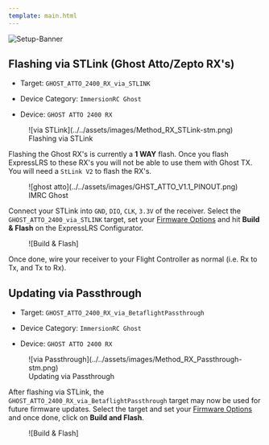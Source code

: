 ```yaml
---
template: main.html
---
```


![Setup-Banner](https://raw.githubusercontent.com/ExpressLRS/ExpressLRS-hardware/master/img/quick-start.png)

## Flashing via STLink (Ghost Atto/Zepto RX's)

- Target: `GHOST_ATTO_2400_RX_via_STLINK`

- Device Category: `ImmersionRC Ghost`

- Device: `GHOST ATTO 2400 RX`

<figure markdown>
![via STLink](../../assets/images/Method_RX_STLink-stm.png)
<figcaption>Flashing via STLink</figcaption>
</figure>

Flashing the Ghost RX's is currently a **1 WAY** flash. Once you flash ExpressLRS to these RX's you will not be able to use them with Ghost TX.  You will need a `StLink V2` to flash the RX's.

<figure markdown>
![ghost atto](../../assets/images/GHST_ATTO_V1.1_PINOUT.png)
<figcaption>IMRC Ghost</figcaption>
</figure>

Connect your STLink into `GND`, `DIO`, `CLK`, `3.3V` of the receiver. Select the `GHOST_ATTO_2400_via_STLINK` target, set your [Firmware Options] and hit **Build & Flash** on the ExpressLRS Configurator.

<figure markdown>
![Build & Flash]
</figure>

Once done, wire your receiver to your Flight Controller as normal (i.e. Rx to Tx, and Tx to Rx).

## Updating via Passthrough

- Target: `GHOST_ATTO_2400_RX_via_BetaflightPassthrough`

- Device Category: `ImmersionRC Ghost`

- Device: `GHOST ATTO 2400 RX`

<figure markdown>
![via Passthrough](../../assets/images/Method_RX_Passthrough-stm.png)
<figcaption>Updating via Passthrough</figcaption>
</figure>

After flashing via STLink, the `GHOST_ATTO_2400_RX_via_BetaflightPassthrough` target may now be used for future firmware updates.
Select the target and set your [Firmware Options] and once done, click on **Build and Flash**.

<figure markdown>
![Build & Flash]
</figure>

[Build & Flash]: ../../assets/images/BuildFlash.png
[Firmware Options]: ../firmware-options.md